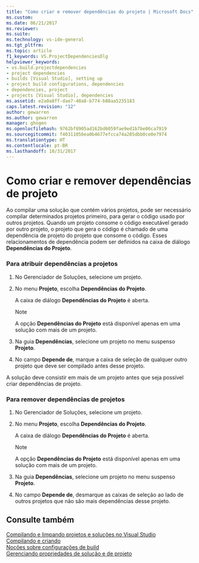 ```yaml
---
title: "Como criar e remover dependências do projeto | Microsoft Docs"
ms.custom: 
ms.date: 06/21/2017
ms.reviewer: 
ms.suite: 
ms.technology: vs-ide-general
ms.tgt_pltfrm: 
ms.topic: article
f1_keywords: VS.ProjectDependenciesDlg
helpviewer_keywords:
- vs.build.projectdependencies
- project dependencies
- builds [Visual Studio], setting up
- project build configurations, dependencies
- dependencies, project
- projects [Visual Studio], dependencies
ms.assetid: e2a0a8ff-dae7-40a8-b774-b88aa5235183
caps.latest.revision: "12"
author: gewarren
ms.author: gewarren
manager: ghogen
ms.openlocfilehash: 9762bf8905ad162bd6059fae9ed1b7be06ca7919
ms.sourcegitcommit: f40311056ea0b4677efcca74a285dbb0ce0e7974
ms.translationtype: HT
ms.contentlocale: pt-BR
ms.lasthandoff: 10/31/2017
---
```

# <a name="how-to-create-and-remove-project-dependencies"></a>Como criar e remover dependências de projeto
Ao compilar uma solução que contém vários projetos, pode ser necessário compilar determinados projetos primeiro, para gerar o código usado por outros projetos. Quando um projeto consome o código executável gerado por outro projeto, o projeto que gera o código é chamado de uma dependência de projeto do projeto que consome o código. Esses relacionamentos de dependência podem ser definidos na caixa de diálogo **Dependências do Projeto**.  

### <a name="to-assign-dependencies-to-projects"></a>Para atribuir dependências a projetos  

1.  No Gerenciador de Soluções, selecione um projeto.  

2.  No menu **Projeto**, escolha **Dependências do Projeto**.  

     A caixa de diálogo **Dependências do Projeto** é aberta.  

    > [!NOTE]
    >  A opção **Dependências do Projeto** está disponível apenas em uma solução com mais de um projeto.  

3.  Na guia **Dependências**, selecione um projeto no menu suspenso **Projeto**.  

4.  No campo **Depende de**, marque a caixa de seleção de qualquer outro projeto que deve ser compilado antes desse projeto.  

 A solução deve consistir em mais de um projeto antes que seja possível criar dependências de projeto.  

### <a name="to-remove-dependencies-from-projects"></a>Para remover dependências de projetos  

1.  No Gerenciador de Soluções, selecione um projeto.  

2.  No menu **Projeto**, escolha **Dependências do Projeto**.  

     A caixa de diálogo **Dependências do Projeto** é aberta.  

    > [!NOTE]
    >  A opção **Dependências do Projeto** está disponível apenas em uma solução com mais de um projeto.  

3.  Na guia **Dependências**, selecione um projeto no menu suspenso **Projeto**.  

4.  No campo **Depende de**, desmarque as caixas de seleção ao lado de outros projetos que não são mais dependências desse projeto.  

## <a name="see-also"></a>Consulte também  
 [Compilando e limpando projetos e soluções no Visual Studio](../ide/building-and-cleaning-projects-and-solutions-in-visual-studio.md)   
 [Compilando e criando](../ide/compiling-and-building-in-visual-studio.md)   
 [Noções sobre configurações de build](../ide/understanding-build-configurations.md)   
 [Gerenciando propriedades de solução e de projeto](managing-project-and-solution-properties.md)

